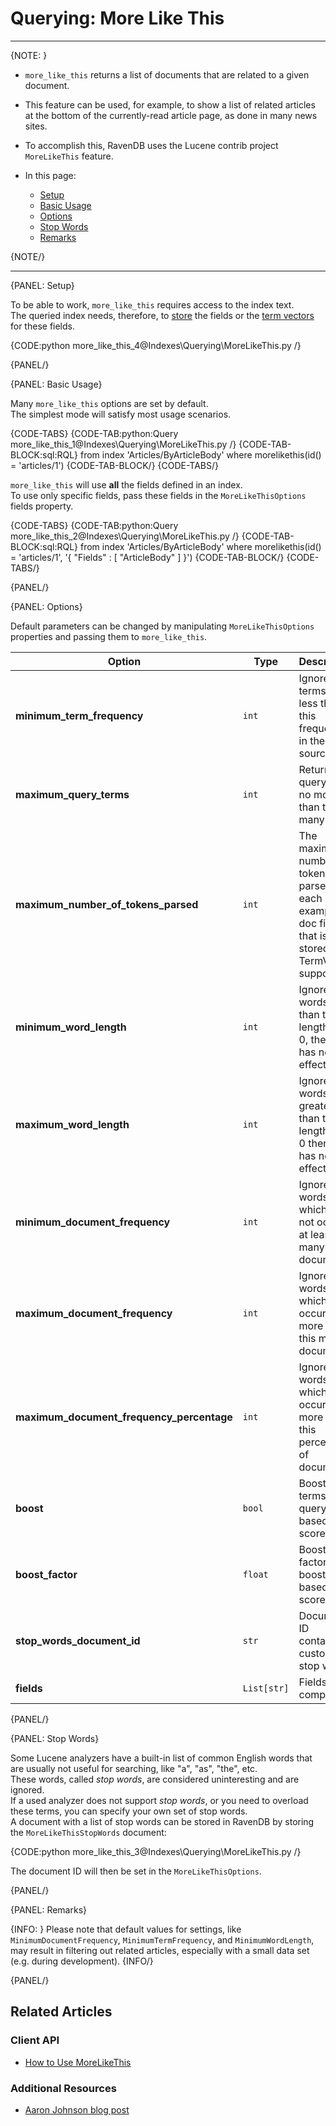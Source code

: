 # Querying: More Like This
---

{NOTE: }

* `more_like_this` returns a list of documents that are related to a given document.  
* This feature can be used, for example, to show a list of related articles at the 
  bottom of the currently-read article page, as done in many news sites.  
* To accomplish this, RavenDB uses the Lucene contrib project `MoreLikeThis` feature.  

* In this page:

    * [Setup](../../indexes/querying/morelikethis#setup)
    * [Basic Usage](../../indexes/querying/morelikethis#basic-usage)
    * [Options](../../indexes/querying/morelikethis#options)
    * [Stop Words](../../indexes/querying/morelikethis#stop-words)
    * [Remarks](../../indexes/querying/morelikethis#remarks)

{NOTE/}

---

{PANEL: Setup}

To be able to work, `more_like_this` requires access to the index text.  
The queried index needs, therefore, to [store](../../indexes/storing-data-in-index) 
the fields or the [term vectors](../../indexes/using-term-vectors) for these fields.

{CODE:python more_like_this_4@Indexes\Querying\MoreLikeThis.py /}

{PANEL/}

{PANEL: Basic Usage}

Many `more_like_this` options are set by default.  
The simplest mode will satisfy most usage scenarios.  

{CODE-TABS}
{CODE-TAB:python:Query more_like_this_1@Indexes\Querying\MoreLikeThis.py /}
{CODE-TAB-BLOCK:sql:RQL}
from index 'Articles/ByArticleBody' 
where morelikethis(id() = 'articles/1')
{CODE-TAB-BLOCK/}
{CODE-TABS/}

`more_like_this` will use **all** the fields defined in an index.  
To use only specific fields, pass these fields in the `MoreLikeThisOptions` fields property.

{CODE-TABS}
{CODE-TAB:python:Query more_like_this_2@Indexes\Querying\MoreLikeThis.py /}
{CODE-TAB-BLOCK:sql:RQL}
from index 'Articles/ByArticleBody' 
where morelikethis(id() = 'articles/1', '{ "Fields" : [ "ArticleBody" ] }')
{CODE-TAB-BLOCK/}
{CODE-TABS/}

{PANEL/}

{PANEL: Options}

Default parameters can be changed by manipulating `MoreLikeThisOptions` properties and passing them 
to `more_like_this`.

| Option | Type | Description |
| ------------- | ------------- | ----- |
| **minimum_term_frequency** | `int` | Ignores terms with less than this frequency in the source doc |
| **maximum_query_terms** | `int` | Returns a query with no more than this many terms |
| **maximum_number_of_tokens_parsed** | `int` | The maximum number of tokens to parse in each example doc field that is not stored with TermVector support |
| **minimum_word_length** | `int` | Ignores words less than this length or, if 0, then this has no effect |
| **maximum_word_length** | `int` | Ignores words greater than this length or if 0 then this has no effect |
| **minimum_document_frequency** | `int` | Ignores words which do not occur in at least this many documents |
| **maximum_document_frequency** | `int` | Ignores words which occur in more than this many documents |
| **maximum_document_frequency_percentage** | `int` | Ignores words which occur in more than this percentage of documents |
| **boost** | `bool` | Boost terms in query based on score |
| **boost_factor** | `float` |  Boost factor when boosting based on score |
| **stop_words_document_id** | `str` | Document ID containing custom stop words |
| **fields** | `List[str]` | Fields to compare |

{PANEL/}

{PANEL: Stop Words}

Some Lucene analyzers have a built-in list of common English words that are usually not useful 
for searching, like "a", "as", "the", etc.  
These words, called *stop words*, are considered uninteresting and are ignored.  
If a used analyzer does not support *stop words*, or you need to overload these terms, you can 
specify your own set of stop words.  
A document with a list of stop words can be stored in RavenDB by storing the `MoreLikeThisStopWords` document:

{CODE:python more_like_this_3@Indexes\Querying\MoreLikeThis.py /}

The document ID will then be set in the `MoreLikeThisOptions`.

{PANEL/}

{PANEL: Remarks}

{INFO: }
Please note that default values for settings, like `MinimumDocumentFrequency`, `MinimumTermFrequency`, 
and `MinimumWordLength`, may result in filtering out related articles, especially with a small data set 
(e.g. during development). 
{INFO/}

{PANEL/}

## Related Articles

### Client API

- [How to Use MoreLikeThis](../../client-api/session/querying/how-to-use-morelikethis)

### Additional Resources

- [Aaron Johnson blog post](http://cephas.net/blog/2008/03/30/how-morelikethis-works-in-lucene/)
